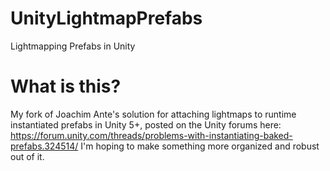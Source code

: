 # UnityLightmapPrefabs
Lightmapping Prefabs in Unity

# What is this?
My fork of Joachim Ante's solution for attaching lightmaps to runtime instantiated prefabs in Unity 5+, posted on the Unity forums here: https://forum.unity.com/threads/problems-with-instantiating-baked-prefabs.324514/
I'm hoping to make something more organized and robust out of it.
